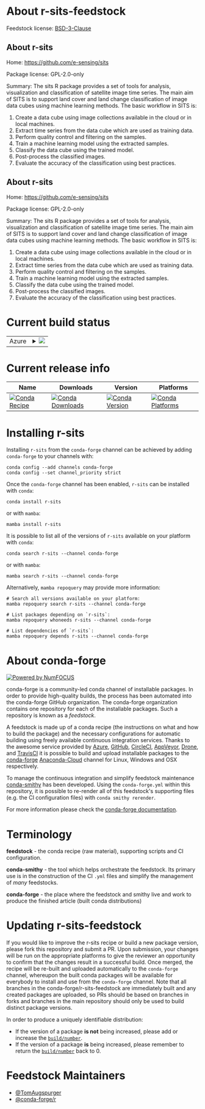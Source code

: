 About r-sits-feedstock
======================

Feedstock license: [BSD-3-Clause](https://github.com/conda-forge/r-sits-feedstock/blob/main/LICENSE.txt)


About r-sits
------------

Home: https://github.com/e-sensing/sits

Package license: GPL-2.0-only

Summary: The sits R package provides a set of tools for analysis, visualization and classification of satellite image time series. The main aim of SITS is to support land cover and land change classification of image data cubes using machine learning methods. The basic workflow in SITS is:

1. Create a data cube using image collections available in the cloud or in local machines.
2. Extract time series from the data cube which are used as training data.
3. Perform quality control and filtering on the samples.
4. Train a machine learning model using the extracted samples.
5. Classify the data cube using the trained model.
6. Post-process the classified images.
7. Evaluate the accuracy of the classification using best practices.


About r-sits
------------

Home: https://github.com/e-sensing/sits

Package license: GPL-2.0-only

Summary: The sits R package provides a set of tools for analysis, visualization and classification of satellite image time series. The main aim of SITS is to support land cover and land change classification of image data cubes using machine learning methods. The basic workflow in SITS is:

1. Create a data cube using image collections available in the cloud or in local machines.
2. Extract time series from the data cube which are used as training data.
3. Perform quality control and filtering on the samples.
4. Train a machine learning model using the extracted samples.
5. Classify the data cube using the trained model.
6. Post-process the classified images.
7. Evaluate the accuracy of the classification using best practices.


Current build status
====================


<table>
    
  <tr>
    <td>Azure</td>
    <td>
      <details>
        <summary>
          <a href="https://dev.azure.com/conda-forge/feedstock-builds/_build/latest?definitionId=12866&branchName=main">
            <img src="https://dev.azure.com/conda-forge/feedstock-builds/_apis/build/status/r-sits-feedstock?branchName=main">
          </a>
        </summary>
        <table>
          <thead><tr><th>Variant</th><th>Status</th></tr></thead>
          <tbody><tr>
              <td>linux_64_r_base4.2</td>
              <td>
                <a href="https://dev.azure.com/conda-forge/feedstock-builds/_build/latest?definitionId=12866&branchName=main">
                  <img src="https://dev.azure.com/conda-forge/feedstock-builds/_apis/build/status/r-sits-feedstock?branchName=main&jobName=linux&configuration=linux%20linux_64_r_base4.2" alt="variant">
                </a>
              </td>
            </tr><tr>
              <td>linux_64_r_base4.3</td>
              <td>
                <a href="https://dev.azure.com/conda-forge/feedstock-builds/_build/latest?definitionId=12866&branchName=main">
                  <img src="https://dev.azure.com/conda-forge/feedstock-builds/_apis/build/status/r-sits-feedstock?branchName=main&jobName=linux&configuration=linux%20linux_64_r_base4.3" alt="variant">
                </a>
              </td>
            </tr><tr>
              <td>osx_64_r_base4.2</td>
              <td>
                <a href="https://dev.azure.com/conda-forge/feedstock-builds/_build/latest?definitionId=12866&branchName=main">
                  <img src="https://dev.azure.com/conda-forge/feedstock-builds/_apis/build/status/r-sits-feedstock?branchName=main&jobName=osx&configuration=osx%20osx_64_r_base4.2" alt="variant">
                </a>
              </td>
            </tr><tr>
              <td>osx_64_r_base4.3</td>
              <td>
                <a href="https://dev.azure.com/conda-forge/feedstock-builds/_build/latest?definitionId=12866&branchName=main">
                  <img src="https://dev.azure.com/conda-forge/feedstock-builds/_apis/build/status/r-sits-feedstock?branchName=main&jobName=osx&configuration=osx%20osx_64_r_base4.3" alt="variant">
                </a>
              </td>
            </tr><tr>
              <td>win_64</td>
              <td>
                <a href="https://dev.azure.com/conda-forge/feedstock-builds/_build/latest?definitionId=12866&branchName=main">
                  <img src="https://dev.azure.com/conda-forge/feedstock-builds/_apis/build/status/r-sits-feedstock?branchName=main&jobName=win&configuration=win%20win_64_" alt="variant">
                </a>
              </td>
            </tr>
          </tbody>
        </table>
      </details>
    </td>
  </tr>
</table>

Current release info
====================

| Name | Downloads | Version | Platforms |
| --- | --- | --- | --- |
| [![Conda Recipe](https://img.shields.io/badge/recipe-r--sits-green.svg)](https://anaconda.org/conda-forge/r-sits) | [![Conda Downloads](https://img.shields.io/conda/dn/conda-forge/r-sits.svg)](https://anaconda.org/conda-forge/r-sits) | [![Conda Version](https://img.shields.io/conda/vn/conda-forge/r-sits.svg)](https://anaconda.org/conda-forge/r-sits) | [![Conda Platforms](https://img.shields.io/conda/pn/conda-forge/r-sits.svg)](https://anaconda.org/conda-forge/r-sits) |

Installing r-sits
=================

Installing `r-sits` from the `conda-forge` channel can be achieved by adding `conda-forge` to your channels with:

```
conda config --add channels conda-forge
conda config --set channel_priority strict
```

Once the `conda-forge` channel has been enabled, `r-sits` can be installed with `conda`:

```
conda install r-sits
```

or with `mamba`:

```
mamba install r-sits
```

It is possible to list all of the versions of `r-sits` available on your platform with `conda`:

```
conda search r-sits --channel conda-forge
```

or with `mamba`:

```
mamba search r-sits --channel conda-forge
```

Alternatively, `mamba repoquery` may provide more information:

```
# Search all versions available on your platform:
mamba repoquery search r-sits --channel conda-forge

# List packages depending on `r-sits`:
mamba repoquery whoneeds r-sits --channel conda-forge

# List dependencies of `r-sits`:
mamba repoquery depends r-sits --channel conda-forge
```


About conda-forge
=================

[![Powered by
NumFOCUS](https://img.shields.io/badge/powered%20by-NumFOCUS-orange.svg?style=flat&colorA=E1523D&colorB=007D8A)](https://numfocus.org)

conda-forge is a community-led conda channel of installable packages.
In order to provide high-quality builds, the process has been automated into the
conda-forge GitHub organization. The conda-forge organization contains one repository
for each of the installable packages. Such a repository is known as a *feedstock*.

A feedstock is made up of a conda recipe (the instructions on what and how to build
the package) and the necessary configurations for automatic building using freely
available continuous integration services. Thanks to the awesome service provided by
[Azure](https://azure.microsoft.com/en-us/services/devops/), [GitHub](https://github.com/),
[CircleCI](https://circleci.com/), [AppVeyor](https://www.appveyor.com/),
[Drone](https://cloud.drone.io/welcome), and [TravisCI](https://travis-ci.com/)
it is possible to build and upload installable packages to the
[conda-forge](https://anaconda.org/conda-forge) [Anaconda-Cloud](https://anaconda.org/)
channel for Linux, Windows and OSX respectively.

To manage the continuous integration and simplify feedstock maintenance
[conda-smithy](https://github.com/conda-forge/conda-smithy) has been developed.
Using the ``conda-forge.yml`` within this repository, it is possible to re-render all of
this feedstock's supporting files (e.g. the CI configuration files) with ``conda smithy rerender``.

For more information please check the [conda-forge documentation](https://conda-forge.org/docs/).

Terminology
===========

**feedstock** - the conda recipe (raw material), supporting scripts and CI configuration.

**conda-smithy** - the tool which helps orchestrate the feedstock.
                   Its primary use is in the construction of the CI ``.yml`` files
                   and simplify the management of *many* feedstocks.

**conda-forge** - the place where the feedstock and smithy live and work to
                  produce the finished article (built conda distributions)


Updating r-sits-feedstock
=========================

If you would like to improve the r-sits recipe or build a new
package version, please fork this repository and submit a PR. Upon submission,
your changes will be run on the appropriate platforms to give the reviewer an
opportunity to confirm that the changes result in a successful build. Once
merged, the recipe will be re-built and uploaded automatically to the
`conda-forge` channel, whereupon the built conda packages will be available for
everybody to install and use from the `conda-forge` channel.
Note that all branches in the conda-forge/r-sits-feedstock are
immediately built and any created packages are uploaded, so PRs should be based
on branches in forks and branches in the main repository should only be used to
build distinct package versions.

In order to produce a uniquely identifiable distribution:
 * If the version of a package **is not** being increased, please add or increase
   the [``build/number``](https://docs.conda.io/projects/conda-build/en/latest/resources/define-metadata.html#build-number-and-string).
 * If the version of a package **is** being increased, please remember to return
   the [``build/number``](https://docs.conda.io/projects/conda-build/en/latest/resources/define-metadata.html#build-number-and-string)
   back to 0.

Feedstock Maintainers
=====================

* [@TomAugspurger](https://github.com/TomAugspurger/)
* [@conda-forge/r](https://github.com/conda-forge/r/)


